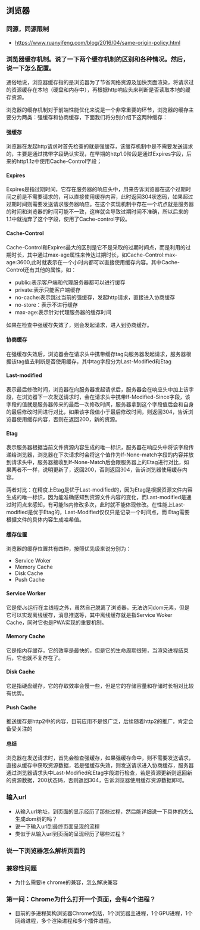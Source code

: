 ## 浏览器

### 同源，同源限制

- https://www.ruanyifeng.com/blog/2016/04/same-origin-policy.html

### 浏览器缓存机制。说了一下两个缓存机制的区别和各种情况。然后，说一下怎么配置。

通俗地说，浏览器缓存指的是浏览器为了节省网络资源及加快页面渲染，将请求过的资源缓存在本地（硬盘和内存中），再根据http响应头来判断是否读取本地的缓存资源。

浏览器的缓存机制对于前端性能优化来说是一个非常重要的环节，浏览器的缓存主要分为两类：强缓存和协商缓存，下面我们将分别介绍下这两种缓存：

#### 强缓存

浏览器在发起http请求时首先检查的就是强缓存，该缓存机制中是不需要发送请求的，主要是通过携带字段确认实现，在早期的http1.0阶段是通过Expires字段，后来的http1.1z中使用Cache-Control字段；

#### Expires

Expires是指过期时间，它存在服务器的响应头中，用来告诉浏览器在这个过期时间之前是不需要请求的，可以直接使用缓存内容，此时返回304状态码，如果超过过期时间则需要发送请求服务器响应。在这个实现机制中存在一个坑点就是服务器的时间和浏览器的时间可能不一致，这样就会导致过期时间不准确，所以后来的1.1中就抛弃了这个字段，使用了Cache-control字段。

#### Cache-Control

Cache-Control和Expires最大的区别是它不是采取的过期时间点，而是利用的过期时长，其中通过max-age属性来传达过期时长，如Cache-Control:max-age:3600,此时就表示在一个小时内都可以直接使用缓存内容。其中Cache-Control还有其他的属性，如：

- public:表示客户端和代理服务器都可以进行缓存
- private:表示只能客户端缓存
- no-cache:表示跳过当前的强缓存，发起http请求，直接进入协商缓存
- no-store：表示不进行缓存
- max-age:表示针对代理服务器的缓存时间

如果在检查中强缓存失效了，则会发起请求，进入到协商缓存。

#### 协商缓存

在强缓存失效后，浏览器会在请求头中携带缓存tag向服务器发起请求，服务器根据该tag值去判断是否使用缓存，其中tag字段分为Last-Modified和Etag

#### Last-modified

表示最后修改时间，浏览器在向服务器发起请求后，服务器会在响应头中加上该字段，在浏览器下一次发送请求时，会在请求头中携带If-Modified-Since字段，该字段的值就是服务器传来的最后一次修改时间，服务器拿到这个字段值后会和自身的最后修改时间进行对比，如果该字段值小于最后修改时间，则返回304，告诉浏览器使用缓存内容，否则在返回200，新的资源。

#### Etag

表示服务器根据当前文件资源内容生成的唯一标识，服务器在响应头中将该字段传递给浏览器，浏览器在下次请求时会将这个值作为If-None-match字段的内容并放到请求头中，服务器接收到If-None-Match后会跟服务器上的Etag进行对比，如果两者不一样，说明更新了，返回200，否则返回304，告诉浏览器使用缓存内容。



两者对比：在精度上Etag是优于Last-modified的，因为Etag是根据资源文件内容生成的唯一标识，因为能准确感知到资源文件内容的变化，而Last-modified是通过时间点来感知，有可能1s内修改多次，此时就不能体现修改。在性能上Last-modified是优于Etag的，Last-Modified仅仅只是记录一个时间点，而 Etag需要根据文件的具体内容生成哈希值。

#### 缓存位置

浏览器的缓存位置共有四种，按照优先级来说分别为：

- Service Woker
- Memory Cache
- Disk Cache
- Push Cache

#### Service Worker

它是使Js运行在主线程之外，虽然自己脱离了浏览器，无法访问dom元素，但是它可以实现离线缓存，消息推送等，其中离线缓存就是指Service Woker Cache，同时它也是PWA实现的重要机制。

#### Memory Cache

它是指内存缓存，它的效率是最快的，但是它的生命周期很短，当渲染进程结束后，它也就不复存在了。

#### Disk Cache

它是指硬盘缓存，它的存取效率会慢一些，但是它的存储容量和存储时长相对比较有优势。

#### Push Cache

推送缓存是http2中的内容，目前应用不是恨广泛，后续随着http2的推广，肯定会备受关注的

#### 总结

浏览器在发送请求时，首先会检查强缓存，如果强缓存命中，则不需要发送请求，直接从缓存中获取资源数据，若是强缓存失效，则发送请求进入协商缓存，服务器通过浏览器请求头中Last-Modified和Etag字段进行检查，若是资源更新则返回新的资源数据，200状态码，否则返回304，告诉浏览器使用缓存资源数据即可。







### 输入url

- 从输入url地址，到页面的显示经历了那些过程，然后能详细说一下具体的怎么生成dom树的吗？
- 说一下输入url到最终页面呈现的流程
- 类似于从输入url到页面的呈现经历了哪些过程？

### 说一下浏览器怎么解析页面的

### 兼容性问题

- 为什么需要ie chrome的兼容，怎么解决兼容

### 第一问：Chrome为什么打开一个页面，会有4个进程？

- 目前的多进程架构浏览器Chrome包括，1个浏览器主进程，1个GPU进程，1个网络进程，多个渲染进程和多个插件进程。

## 